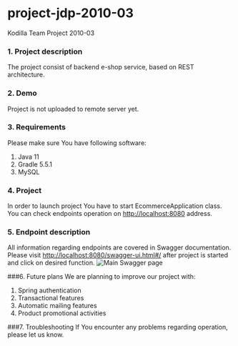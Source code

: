 # project-jdp-2010-03
Kodilla Team Project 2010-03

### 1. Project description 
The project consist of backend e-shop service, based on REST architecture. 
### 2. Demo
Project is not uploaded to remote server yet. 

### 3. Requirements
Please make sure You have following software:
1) Java 11
2) Gradle 5.5.1
3) MySQL

### 4. Project 
In order to launch project You have to start EcommerceApplication class.
You can check endpoints operation on [http://localhost:8080](http://localhost:8080) address.
### 5. Endpoint description
All information regarding endpoints are covered in Swagger documentation.
Please visit [http://localhost:8080/swagger-ui.html#/](http://localhost:8080/swagger-ui.html#/) after project is started and click on desired function.
![Main Swagger page ](.docs/swagger.png "swagger")

###6. Future plans
We are planning to improve our project with:
1) Spring authentication 
2) Transactional features
3) Automatic mailing features
4) Product promotional activities

###7. Troubleshooting 
If You encounter any problems regarding operation, please let us know. 